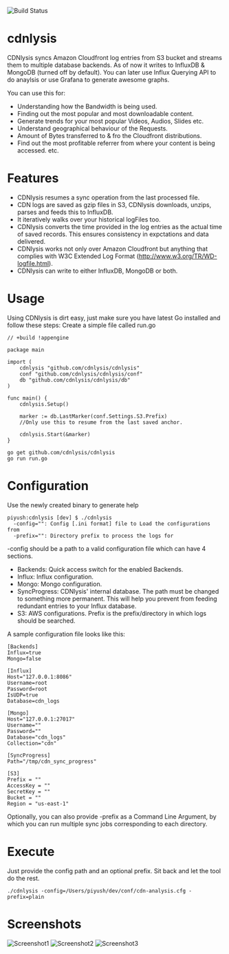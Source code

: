 ![Build Status](https://travis-ci.org/cdnlysis/cdnlysis.svg?branch=dev)

cdnlysis
========

CDNlysis syncs Amazon Cloudfront log entries from S3 bucket and streams them to multiple database backends. As of now it writes to InfluxDB & MongoDB (turned off by default).
You can later use Influx Querying API to do anaylsis or use Grafana to generate awesome graphs.

You can use this for:
* Understanding how the Bandwidth is being used.
* Finding out the most popular and most downloadable content.
* Generate trends for your most popular Videos, Audios, Slides etc.
* Understand geographical behaviour of the Requests.
* Amount of Bytes transferred to & fro the Cloudfront distributions.
* Find out the most profitable referrer from where your content is being accessed.
etc.

# Features
* CDNlysis resumes a sync operation from the last processed file.
* CDN logs are saved as gzip files in S3, CDNlysis downloads, unzips, parses and feeds this to InfluxDB.
* It iteratively walks over your historical logFiles too.
* CDNlysis converts the time provided in the log entries as the actual time of saved records. This ensures consistency in expctations and data delivered.
* CDNlysis works not only over Amazon Cloudfront but anything that complies with W3C Extended Log Format (http://www.w3.org/TR/WD-logfile.html).
* CDNlysis can write to either InfluxDB, MongoDB or both.

# Usage
Using CDNlysis is dirt easy, just make sure you have latest Go installed and follow these steps:
Create a simple file called run.go
```
// +build !appengine

package main

import (
	cdnlysis "github.com/cdnlysis/cdnlysis"
	conf "github.com/cdnlysis/cdnlysis/conf"
	db "github.com/cdnlysis/cdnlysis/db"
)

func main() {
	cdnlysis.Setup()
	
	marker := db.LastMarker(conf.Settings.S3.Prefix)
	//Only use this to resume from the last saved anchor.
	
	cdnlysis.Start(&marker)
}
```

```
go get github.com/cdnlysis/cdnlysis
go run run.go
```

# Configuration

Use the newly created binary to generate help

```
piyush:cdnlysis [dev] $ ./cdnlysis
  -config="": Config [.ini format] file to Load the configurations from
  -prefix="": Directory prefix to process the logs for
```

-config should be a path to a valid configuration file which can have 4 sections.
 * Backends: Quick access switch for the enabled Backends.
 * Influx: Influx configuration.
 * Mongo: Mongo configuration.
 * SyncProgress: CDNlysis' internal database. The path must be changed to something more permanent. This will help you prevent from feeding redundant entries to your Influx database.
 * S3: AWS configurations. Prefix is the prefix/directory in which logs should be searched.

A sample configuration file looks like this:

```
[Backends]
Influx=true
Mongo=false

[Influx]
Host="127.0.0.1:8086"
Username=root
Password=root
IsUDP=true
Database=cdn_logs

[Mongo]
Host="127.0.0.1:27017"
Username=""
Password=""
Database="cdn_logs"
Collection="cdn"

[SyncProgress]
Path="/tmp/cdn_sync_progress"

[S3]
Prefix = ""
AccessKey = ""
SecretKey = ""
Bucket = ""
Region = "us-east-1"
```

Optionally, you can also provide -prefix as a Command Line Argument, by which you can run multiple sync jobs corresponding to each directory.

# Execute
Just provide the config path and an optional prefix. Sit back and let the tool do the rest.

```
./cdnlysis -config=/Users/piyush/dev/conf/cdn-analysis.cfg -prefix=plain
```

# Screenshots
![Screenshot1](https://cloud.githubusercontent.com/assets/580782/4833122/f1baa26a-5fa1-11e4-919e-261f46cec2b0.png)
![Screenshot2](https://cloud.githubusercontent.com/assets/580782/4833123/f1bb5002-5fa1-11e4-910c-35a4845843e0.png)
![Screenshot3](https://cloud.githubusercontent.com/assets/580782/4833124/f1eff384-5fa1-11e4-99a3-b35876566ccd.png)

